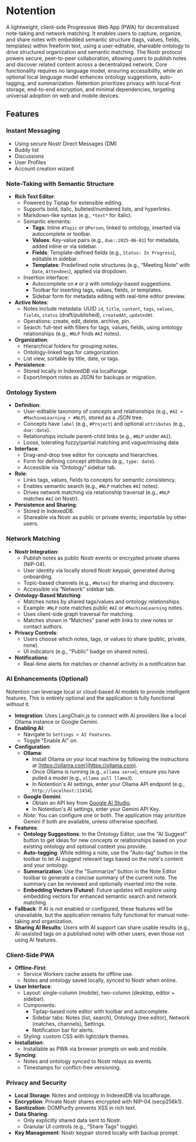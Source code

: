 # Notention

A lightweight, client-side Progressive Web App (PWA) for decentralized note-taking and network matching. It enables users to capture, organize, and share notes with embedded semantic structure (tags, values, fields, templates) within freeform text, using a user-editable, shareable ontology to drive structured organization and semantic matching. The Nostr protocol powers secure, peer-to-peer collaboration, allowing users to publish notes and discover related content across a decentralized network. Core functionality requires no language model, ensuring accessibility, while an optional local language model enhances ontology suggestions, auto-tagging, and summarization. Netention prioritizes privacy with local-first storage, end-to-end encryption, and minimal dependencies, targeting universal adoption on web and mobile devices.

## Features

### Instant Messaging

- Using secure Nostr Direct Messages (DM)
- Buddy list
- Discussions
- User Profiles
- Account creation wizard

### Note-Taking with Semantic Structure

- **Rich Text Editor**:
  - Powered by Tiptap for extensible editing.
  - Supports bold, italic, bulleted/numbered lists, and hyperlinks.
  - Markdown-like syntax (e.g., `*text*` for italic).
  - Semantic elements:
    - **Tags**: Inline `#Topic` or `@Person`, linked to ontology, inserted via autocomplete or toolbar.
    - **Values**: Key-value pairs (e.g., `due::2025-06-01`) for metadata, added inline or via sidebar.
    - **Fields**: Template-defined fields (e.g., `Status: In Progress`), editable in sidebar.
    - **Templates**: Predefined note structures (e.g., “Meeting Note” with `Date`, `Attendees`), applied via dropdown.
  - Insertion interface:
    - Autocomplete on `#` or `@` with ontology-based suggestions.
    - Toolbar for inserting tags, values, fields, or templates.
    - Sidebar form for metadata editing with real-time editor preview.
- **Active Notes**:
  - Notes include metadata: UUID `id`, `title`, `content`, `tags`, `values`, `fields`, `status` (draft/published), `createdAt`, `updatedAt`.
  - Operations: create, edit, delete, archive, pin.
  - Search: full-text with filters for tags, values, fields, using ontology relationships (e.g., `#NLP` finds `#AI` notes).
- **Organization**:
  - Hierarchical folders for grouping notes.
  - Ontology-linked tags for categorization.
  - List view, sortable by title, date, or tags.
- **Persistence**:
  - Stored locally in IndexedDB via localforage.
  - Export/import notes as JSON for backups or migration.

### Ontology System

- **Definition**:
  - User-editable taxonomy of concepts and relationships (e.g., `#AI > #MachineLearning > #NLP`), stored as a JSON tree.
  - Concepts have `label` (e.g., `#Project`) and optional `attributes` (e.g., `due::date`).
  - Relationships include parent-child links (e.g., `#NLP` under `#AI`).
  - Loose, tolerating fuzzy/partial matching and vague/missing data
- **Interface**:
  - Drag-and-drop tree editor for concepts and hierarchies.
  - Form for defining concept attributes (e.g., `type: date`).
  - Accessible via “Ontology” sidebar tab.
- **Role**:
  - Links tags, values, fields to concepts for semantic consistency.
  - Enables semantic search (e.g., `#NLP` matches `#AI` notes).
  - Drives network matching via relationship traversal (e.g., `#NLP` matches `#AI` on Nostr).
- **Persistence and Sharing**:
  - Stored in IndexedDB.
  - Shareable via Nostr as public or private events; importable by other users.

### Network Matching

- **Nostr Integration**:
  - Publish notes as public Nostr events or encrypted private shares (NIP-04).
  - User identity via locally stored Nostr keypair, generated during onboarding.
  - Topic-based channels (e.g., `#Notes`) for sharing and discovery.
  - Accessible via “Network” sidebar tab.
- **Ontology-Based Matching**:
  - Matches notes by shared tags/values and ontology relationships.
  - Example: `#NLP` note matches public `#AI` or `#MachineLearning` notes.
  - Uses client-side graph traversal for matching.
  - Matches shown in “Matches” panel with links to view notes or contact authors.
- **Privacy Controls**:
  - Users choose which notes, tags, or values to share (public, private, none).
  - UI indicators (e.g., “Public” badge on shared notes).
- **Notifications**:
  - Real-time alerts for matches or channel activity in a notification bar.

### AI Enhancements (Optional)

Notention can leverage local or cloud-based AI models to provide intelligent features. This is entirely optional and the application is fully functional without it.

- **Integration**: Uses LangChain.js to connect with AI providers like a local Ollama instance or Google Gemini.
- **Enabling AI**:
  - Navigate to `Settings > AI Features`.
  - Toggle "Enable AI" on.
- **Configuration**:
  - **Ollama**:
    - Install Ollama on your local machine by following the instructions at [https://ollama.com](https://ollama.com).
    - Once Ollama is running (e.g., `ollama serve`), ensure you have pulled a model (e.g., `ollama pull llama3`).
    - In Notention's AI settings, enter your Ollama API endpoint (e.g., `http://localhost:11434`).
  - **Google Gemini**:
    - Obtain an API key from [Google AI Studio](https://aistudio.google.com/app/apikey).
    - In Notention's AI settings, enter your Gemini API Key.
  - _Note_: You can configure one or both. The application may prioritize Gemini if both are available, unless otherwise specified.
- **Features**:
  - **Ontology Suggestions**: In the Ontology Editor, use the "AI Suggest" button to get ideas for new concepts or relationships based on your existing ontology and optional context you provide.
  - **Auto-tagging**: While editing a note, use the "Auto-tag" button in the toolbar to let AI suggest relevant tags based on the note's content and your ontology.
  - **Summarization**: Use the "Summarize" button in the Note Editor toolbar to generate a concise summary of the current note. The summary can be reviewed and optionally inserted into the note.
  - **Embedding Vectors (Future)**: Future updates will explore using embedding vectors for enhanced semantic search and network matching.
- **Fallback**: If AI is not enabled or configured, these features will be unavailable, but the application remains fully functional for manual note-taking and organization.
- **Sharing AI Results**: Users with AI support can share usable results (e.g., AI-assisted tags on a published note) with other users, even those not using AI features.

### Client-Side PWA

- **Offline-First**:
  - Service Workers cache assets for offline use.
  - Notes and ontology saved locally, synced to Nostr when online.
- **User Interface**:
  - Layout: single-column (mobile), two-column (desktop, editor + sidebar).
  - Components:
    - Tiptap-based note editor with toolbar and autocomplete.
    - Sidebar tabs: Notes (list, search), Ontology (tree editor), Network (matches, channels), Settings.
    - Notification bar for alerts.
  - Styling: custom CSS with light/dark themes.
- **Installation**:
  - Installable as PWA via browser prompts on web and mobile.
- **Syncing**:
  - Notes and ontology synced to Nostr relays as events.
  - Timestamps for conflict-free versioning.

### Privacy and Security

- **Local Storage**: Notes and ontology in IndexedDB via localforage.
- **Encryption**: Private Nostr shares encrypted with NIP-04 (secp256k1).
- **Sanitization**: DOMPurify prevents XSS in rich text.
- **Data Sharing**:
  - Only explicitly shared data sent to Nostr.
  - Granular UI controls (e.g., “Share Tags” toggle).
- **Key Management**: Nostr keypair stored locally with backup prompt.
